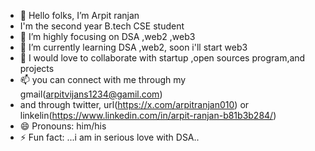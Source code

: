 - 👋 Hello folks, I’m Arpit ranjan
- I'm the second year B.tech CSE student
- 👀 I’m highly focusing on DSA ,web2 ,web3
- 🌱 I’m currently learning DSA ,web2, soon i'll start web3
- 💞️ I would love to collaborate with startup ,open sources program,and projects
- 📫 you can connect with me through my gmail(arpitvijans1234@gamil.com)
-   and through twitter, url(https://x.com/arpitranjan010) or linkelin(https://www.linkedin.com/in/arpit-ranjan-b81b3b284/)
- 😄 Pronouns: him/his
- ⚡ Fun fact: ...i am in serious love with DSA..

<!---
ArpitRanjan0101/ArpitRanjan0101 is a ✨ special ✨ repository because its `README.md` (this file) appears on your GitHub profile.
You can click the Preview link to take a look at your changes.
--->
